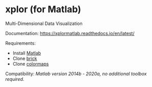 # xplor (for Matlab)
Multi-Dimensional Data Visualization

Documentation: https://xplormatlab.readthedocs.io/en/latest/

Requirements:
 * Install [Matlab](https://fr.mathworks.com/products/matlab.html)
 * Clone [brick](https://github.com/XplorMatlab/brick)
 * Clone [colormaps](https://github.com/XplorMatlab/colormaps)

Compatibility: _Matlab version 2014b - 2020a, no additional toolbox required_.
